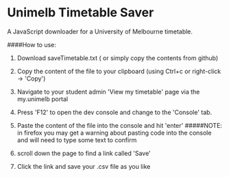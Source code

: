 # Unimelb Timetable Saver
A JavaScript downloader for a University of Melbourne timetable.

####How to use:

1. Download saveTimetable.txt ( or simply copy the contents from github)

2. Copy the content of the file to your clipboard (using Ctrl+c or right-click -> 'Copy')

3. Navigate to your student admin 'View my timetable' page via the my.unimelb portal

4. Press 'F12' to open the dev console and change to the 'Console' tab.

5. Paste the content of the file into the console and hit 'enter'
#####NOTE: in firefox you may get a warning about pasting code into the console and will need to type some text to confirm

6. scroll down the page to find a link called 'Save'

7. Click the link and save your .csv file as you like
